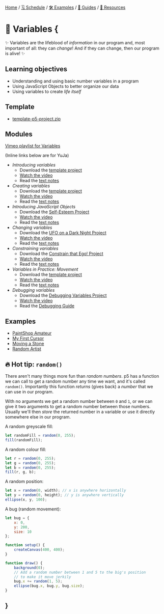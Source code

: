 [Home](../../) / [🗓 Schedule](../../schedule) / [🛠 Examples](../../examples/) / [💫 Guides](../../guides/) / [💎 Resources](../../resources.md)

# 🎁 Variables {

✨ Variables are the lifeblood of *information* in our program and, most important of all: they can *change*! And if they can change, then our program is alive! ✨

## Learning objectives

- Understanding and using basic number variables in a program
- Using JavaScript Objects to better organize our data
- Using variables to create *life itself*

## Template

- [template-p5-project.zip](../../templates/template-p5-project.zip)

## Modules

[Vimeo playlist for Variables](https://vimeo.com/showcase/11842907)

(Inline links below are for YuJa)

- *Introducing variables*
    - Download the [template project](../../templates/template-p5-project.zip)
    - [Watch the video](https://concordia.yuja.com/V/Video?v=1071108&node=5700532&a=197018688)
    - Read the [text notes](./introducing-variables.md)
- *Creating variables*
    - Download the [template project](../../templates/template-p5-project.zip)
    - [Watch the video](https://concordia.yuja.com/V/Video?v=1071106&node=5700523&a=25446998)
    - Read the [text notes](./creating-variables.md)
- *Introducing JavaScript Objects*
    - Download the [Self-Esteem Project](./examples/self-esteem.zip)
    - [Watch the video](https://concordia.yuja.com/V/Video?v=1071107&node=5700524&a=96297916)
    - Read the [text notes](./introducing-javascript-objects.md)
- *Changing variables*
    - Download the [UFO on a Dark Night Project](./examples/ufo-on-a-dark-night.zip)
    - [Watch the video](https://concordia.yuja.com/V/Video?v=1071104&node=5700521&a=117175823)
    - Read the [text notes](./changing-variables.md)
- *Constraining variables*
    - Download the [Constrain that Ego! Project](./examples/constrain-that-ego.zip)
    - [Watch the video](https://concordia.yuja.com/V/Video?v=1071105&node=5700522&a=96927948)
    - Read the [text notes](./constraining-variables.md)
- *Variables in Practice: Movement*
    - Download the [template project](../../templates/template-p5-project.zip)
    - [Watch the video](https://concordia.yuja.com/V/Video?v=1071109&node=5700533&a=152878892)
    - Read the [text notes](./movement-variables.md)
- *Debugging variables*
    - Download the [Debugging Variables Project](../../debugging/debugging-variables.zip)
    - [Watch the video](https://concordia.yuja.com/V/Video?v=1075224&node=5841554&a=60867061)
    - Read the [Debugging Guide](../../guides/debugging-guide.md)

## Examples

- [PaintShop Amateur](https://editor.p5js.org/pippinbarr/sketches/qbE1XVdDg)
- [My First Cursor](https://editor.p5js.org/pippinbarr/sketches/hqyQVfOQz)
- [Moving a Stone](https://editor.p5js.org/pippinbarr/sketches/wF0Pn3Sce)
- [Random Artist](https://editor.p5js.org/pippinbarr/sketches/Jmy-sBtTS)

## 🔥 Hot tip: `random()`

There aren't many things more fun than *random numbers*. p5 has a function we can call to get a random number any time we want, and it's called `random()`. Importantly this function *returns* (gives back) a *number* that we can use in our program.

With no arguments we get a random number between `0` and `1`, or we can give it two arguments to get a random number between those numbers. Usually we'll then *store* the returned number in a variable or use it directly somewhere else in our program.

A random greyscale fill:
```javascript
let randomFill = random(0, 255);
fill(randomFill);
```

A random colour fill:
```javascript
let r = random(0, 255);
let g = random(0, 255);
let b = random(0, 255);
fill(r, g, b);
```

A random position:
```javascript
let x = random(0, width); // x is anywhere horizontally
let y = random(0, height); // y is anywhere vertically
ellipse(x, y, 100);
```

A bug (random movement):
```javascript
let bug = {
    x: 0,
    y: 200,
    size: 10
};

function setup() {
    createCanvas(400, 400);
}

function draw() {
    background(0);
    // Add a random number between 1 and 5 to the big's position
    // to make it move jerkily
    bug.x += random(1, 5);
    ellipse(bug.x, bug.y, bug.size);
}
```

## }